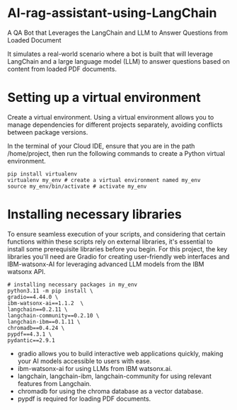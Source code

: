 # AI-rag-assistant-using-LangChain
A QA Bot that Leverages the LangChain and LLM to Answer Questions from Loaded Document

It simulates a real-world scenario where a bot is built that will leverage LangChain and a large language model (LLM) to answer questions based on content from loaded PDF documents.

# Setting up a virtual environment
Create a virtual environment. Using a virtual environment allows you to manage dependencies for different projects separately, avoiding conflicts between package versions.

In the terminal of your Cloud IDE, ensure that you are in the path /home/project, then run the following commands to create a Python virtual environment.

```
pip install virtualenv
virtualenv my_env # create a virtual environment named my_env
source my_env/bin/activate # activate my_env
```

# Installing necessary libraries 
To ensure seamless execution of your scripts, and considering that certain functions within these scripts rely on external libraries, it's essential to install some prerequisite libraries before you begin. For this project, the key libraries you'll need are Gradio for creating user-friendly web interfaces and IBM-watsonx-AI for leveraging advanced LLM models from the IBM watsonx API.

```
# installing necessary packages in my_env
python3.11 -m pip install \
gradio==4.44.0 \
ibm-watsonx-ai==1.1.2  \
langchain==0.2.11 \
langchain-community==0.2.10 \
langchain-ibm==0.1.11 \
chromadb==0.4.24 \
pypdf==4.3.1 \
pydantic==2.9.1
```

- gradio allows you to build interactive web applications quickly, making your AI models accessible to users with ease.
- ibm-watsonx-ai for using LLMs from IBM watsonx.ai.
- langchain, langchain-ibm, langchain-community for using relevant features from Langchain.
- chromadb for using the chroma database as a vector database.
- pypdf is required for loading PDF documents.
